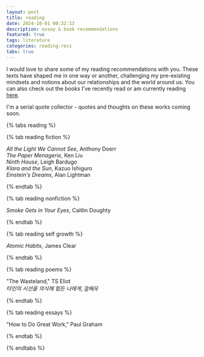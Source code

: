 ```yaml
---
layout: post
title: reading
date: 2024-10-01 00:32:13
description: essay & book recommendations
featured: true
tags: literature
categories: reading-recs
tabs: true
---
```


I would love to share some of my reading recommendations with you. These texts have shaped me in one way or another, challenging my pre-existing mindsets and notions about our relationships and the world around us. You can also check out the books I've recently read or am currently reading <a href='https://www.librarything.com/catalog/haenaylee'>here</a>.

I'm a serial quote collector - quotes and thoughts on these works coming soon.

{% tabs reading %}

{% tab reading fiction %}

_All the Light We Cannot See_, Anthony Doerr
<br>_The Paper Menagerie_, Ken Liu
<br>_Ninth House_, Leigh Bardugo
<br>_Klara and the Sun_, Kazuo Ishiguro
<br>_Einstein's Dreams_, Alan Lightman

{% endtab %}

{% tab reading nonfiction %}

_Smoke Gets in Your Eyes_, Caitlin Doughty

{% endtab %}

{% tab reading self growth %}

_Atomic Habits_, James Clear

{% endtab %}

{% tab reading poems %}

"The Wasteland," TS Eliot
<br>_타인의 시선을 의식해 힘든 나에게_, 글배우

{% endtab %}

{% tab reading essays %}

"How to Do Great Work," Paul Graham

{% endtab %}

{% endtabs %}
